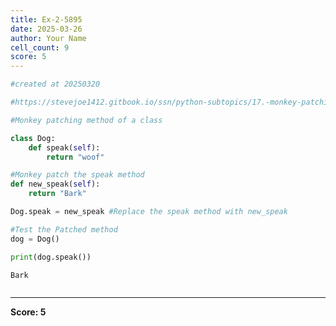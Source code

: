 ```yaml
---
title: Ex-2-5895
date: 2025-03-26
author: Your Name
cell_count: 9
score: 5
---
```


```python
#created at 20250320
```


```python
#https://stevejoe1412.gitbook.io/ssn/python-subtopics/17.-monkey-patching
```


```python
#Monkey patching method of a class
```


```python
class Dog:
    def speak(self):
        return "woof"
```


```python
#Monkey patch the speak method
def new_speak(self):
    return "Bark"
```


```python
Dog.speak = new_speak #Replace the speak method with new_speak
```


```python
#Test the Patched method
dog = Dog()
```


```python
print(dog.speak())
```

    Bark



```python

```


---
**Score: 5**